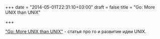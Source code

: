 +++
date = "2014-05-01T22:31:10+03:00"
draft = false
title = "Go: More UNIX than UNIX"

+++

<p><a href="http://www.jerf.org/iri/post/2931">&quot;Go: More UNIX than UNIX&quot;</a> - статья про го и развитие идеи UNIX.</p>

